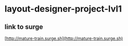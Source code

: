 # layout-designer-project-lvl1

## link to surge
[http://mature-train.surge.sh](http://mature-train.surge.sh)
